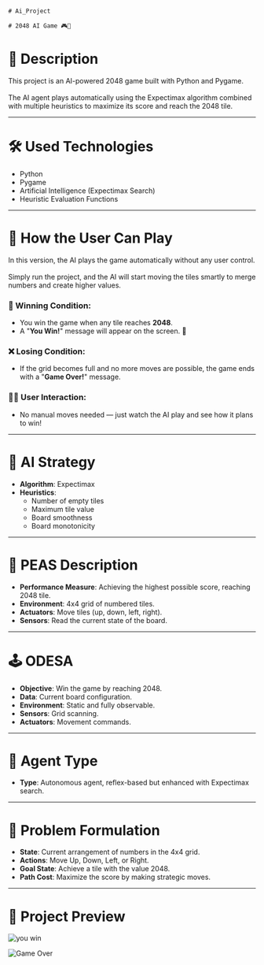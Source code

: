                                                                                                                                             # Ai_Project
                                                                                                                                            # 2048 AI Game 🎮🤖

                                                                        
# 📜 Description  
This project is an AI-powered 2048 game built with Python and Pygame.<br>  
The AI agent plays automatically using the Expectimax algorithm combined with multiple heuristics to maximize its score and reach the 2048 tile.<br>

---

# 🛠 Used Technologies  
- Python<br>  
- Pygame<br>  
- Artificial Intelligence (Expectimax Search)<br>  
- Heuristic Evaluation Functions<br>  

---

# 🚀 How the User Can Play  
In this version, the AI plays the game automatically without any user control.<br>  
Simply run the project, and the AI will start moving the tiles smartly to merge numbers and create higher values.<br>

### 🎯 Winning Condition:  
- You win the game when any tile reaches **2048**.<br>  
- A "**You Win!**" message will appear on the screen. 🎉<br>

### ❌ Losing Condition:  
- If the grid becomes full and no more moves are possible, the game ends with a "**Game Over!**" message.<br>

### 🧑‍💻 User Interaction:  
- No manual moves needed — just watch the AI play and see how it plans to win!<br>

---

# 🎯 AI Strategy  
- **Algorithm**: Expectimax<br>  
- **Heuristics**:<br>  
  - Number of empty tiles<br>  
  - Maximum tile value<br>  
  - Board smoothness<br>  
  - Board monotonicity<br>  

---

# 🧠 PEAS Description  
- **Performance Measure**: Achieving the highest possible score, reaching 2048 tile.<br>  
- **Environment**: 4x4 grid of numbered tiles.<br>  
- **Actuators**: Move tiles (up, down, left, right).<br>  
- **Sensors**: Read the current state of the board.<br>  

---

# 🕹 ODESA  
- **Objective**: Win the game by reaching 2048.<br>  
- **Data**: Current board configuration.<br>  
- **Environment**: Static and fully observable.<br>  
- **Sensors**: Grid scanning.<br>  
- **Actuators**: Movement commands.<br>  

---

# 🤖 Agent Type  
- **Type**: Autonomous agent, reflex-based but enhanced with Expectimax search.<br>  

---

# 🧩 Problem Formulation  
- **State**: Current arrangement of numbers in the 4x4 grid.<br>  
- **Actions**: Move Up, Down, Left, or Right.<br>  
- **Goal State**: Achieve a tile with the value 2048.<br>  
- **Path Cost**: Maximize the score by making strategic moves.<br>  

---

# 📸 Project Preview  

  ![you win](https://github.com/user-attachments/assets/7d257993-053b-478b-a5f2-f1bac35f59bb)                     
          
  ![Game Over](https://github.com/user-attachments/assets/8619f375-626a-4fb1-9c18-1bb94afe6f72)
